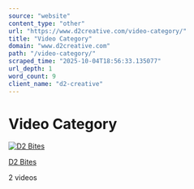 ```yaml
---
source: "website"
content_type: "other"
url: "https://www.d2creative.com/video-category/"
title: "Video Category"
domain: "www.d2creative.com"
path: "/video-category/"
scraped_time: "2025-10-04T18:56:33.135077"
url_depth: 1
word_count: 9
client_name: "d2-creative"
---
```


# Video Category

[![D2 Bites](https://www.d2creative.com/wp-content/plugins/all-in-one-video-gallery/public/assets/images/placeholder-image.png)](https://www.d2creative.com/video-category/d2-bites/)

[D2 Bites](https://www.d2creative.com/video-category/d2-bites/)

2 videos